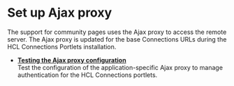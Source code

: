 # Set up Ajax proxy

The support for community pages uses the Ajax proxy to access the remote server. The Ajax proxy is updated for the base Connections URLs during the HCL Connections Portlets installation.


- **[Testing the Ajax proxy configuration](c_connections_portlets_ajax_proxy_testing.md)**  
Test the configuration of the application-specific Ajax proxy to manage authentication for the HCL Connections portlets.
